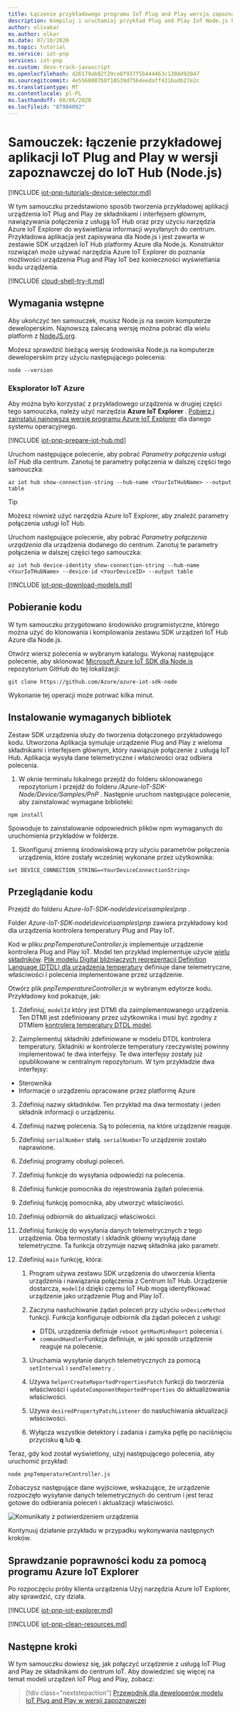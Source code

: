```yaml
---
title: Łączenie przykładowego programu IoT Plug and Play wersja zapoznawcza Node.js kod urządzenia składnika do IoT Hub | Microsoft Docs
description: Kompiluj i uruchamiaj przykład Plug and Play IoT Node.js kod urządzenia, który używa wielu składników i łączy się z usługą IoT Hub. Użyj narzędzia Azure IoT Explorer, aby wyświetlić informacje wysyłane przez urządzenie do centrum.
author: olivakar
ms.author: olkar
ms.date: 07/10/2020
ms.topic: tutorial
ms.service: iot-pnp
services: iot-pnp
ms.custom: devx-track-javascript
ms.openlocfilehash: d26179ab82f29ce8f937f5b444463c1308d92047
ms.sourcegitcommit: 4e5560887b8f10539d7564eedaff4316adb27e2c
ms.translationtype: MT
ms.contentlocale: pl-PL
ms.lasthandoff: 08/06/2020
ms.locfileid: "87904092"
---
```

# <a name="tutorial-connect-a-sample-iot-plug-and-play-preview-multiple-component-device-application-to-iot-hub-nodejs"></a>Samouczek: łączenie przykładowej aplikacji IoT Plug and Play w wersji zapoznawczej do IoT Hub (Node.js)

[!INCLUDE [iot-pnp-tutorials-device-selector.md](../../includes/iot-pnp-tutorials-device-selector.md)]

W tym samouczku przedstawiono sposób tworzenia przykładowej aplikacji urządzenia IoT Plug and Play ze składnikami i interfejsem głównym, nawiązywania połączenia z usługą IoT Hub oraz przy użyciu narzędzia Azure IoT Explorer do wyświetlania informacji wysyłanych do centrum. Przykładowa aplikacja jest zapisywana dla Node.js i jest zawarta w zestawie SDK urządzeń IoT Hub platformy Azure dla Node.js. Konstruktor rozwiązań może używać narzędzia Azure IoT Explorer do poznania możliwości urządzenia Plug and Play IoT bez konieczności wyświetlania kodu urządzenia.

[!INCLUDE [cloud-shell-try-it.md](../../includes/cloud-shell-try-it.md)]

## <a name="prerequisites"></a>Wymagania wstępne

Aby ukończyć ten samouczek, musisz Node.js na swoim komputerze deweloperskim. Najnowszą zalecaną wersję można pobrać dla wielu platform z [NodeJS.org](https://nodejs.org).

Możesz sprawdzić bieżącą wersję środowiska Node.js na komputerze deweloperskim przy użyciu następującego polecenia:

```cmd/sh
node --version
```

### <a name="azure-iot-explorer"></a>Eksplorator IoT Azure

Aby można było korzystać z przykładowego urządzenia w drugiej części tego samouczka, należy użyć narzędzia **Azure IoT Explorer** . [Pobierz i zainstaluj najnowszą wersję programu Azure IoT Explorer](./howto-use-iot-explorer.md) dla danego systemu operacyjnego.

[!INCLUDE [iot-pnp-prepare-iot-hub.md](../../includes/iot-pnp-prepare-iot-hub.md)]

Uruchom następujące polecenie, aby pobrać _Parametry połączenia usługi IoT Hub_ dla centrum. Zanotuj te parametry połączenia w dalszej części tego samouczka:

```azurecli-interactive
az iot hub show-connection-string --hub-name <YourIoTHubName> --output table
```

> [!TIP]
> Możesz również użyć narzędzia Azure IoT Explorer, aby znaleźć parametry połączenia usługi IoT Hub.

Uruchom następujące polecenie, aby pobrać _Parametry połączenia urządzenia_ dla urządzenia dodanego do centrum. Zanotuj te parametry połączenia w dalszej części tego samouczka:

```azurecli-interactive
az iot hub device-identity show-connection-string --hub-name <YourIoTHubName> --device-id <YourDeviceID> --output table
```

[!INCLUDE [iot-pnp-download-models.md](../../includes/iot-pnp-download-models.md)]

## <a name="download-the-code"></a>Pobieranie kodu

W tym samouczku przygotowano środowisko programistyczne, którego można użyć do klonowania i kompilowania zestawu SDK urządzeń IoT Hub Azure dla Node.js.

Otwórz wiersz polecenia w wybranym katalogu. Wykonaj następujące polecenie, aby sklonować [Microsoft Azure IoT SDK dla Node.js](https://github.com/Azure/azure-iot-sdk-node) repozytorium GitHub do tej lokalizacji:

```cmd/sh
git clone https://github.com/Azure/azure-iot-sdk-node
```

Wykonanie tej operacji może potrwać kilka minut.

## <a name="install-required-libraries"></a>Instalowanie wymaganych bibliotek

Zestaw SDK urządzenia służy do tworzenia dołączonego przykładowego kodu. Utworzona Aplikacja symuluje urządzenie Plug and Play z wieloma składnikami i interfejsem głównym, który nawiązuje połączenie z usługą IoT Hub. Aplikacja wysyła dane telemetryczne i właściwości oraz odbiera polecenia.

1. W oknie terminalu lokalnego przejdź do folderu sklonowanego repozytorium i przejdź do folderu */Azure-IoT-SDK-Node/Device/Samples/PnP* . Następnie uruchom następujące polecenie, aby zainstalować wymagane biblioteki:

```cmd/sh
npm install
```

Spowoduje to zainstalowanie odpowiednich plików npm wymaganych do uruchomienia przykładów w folderze.

1. Skonfiguruj zmienną środowiskową przy użyciu parametrów połączenia urządzenia, które zostały wcześniej wykonane przez użytkownika:

```cmd/sh
set DEVICE_CONNECTION_STRING=<YourDeviceConnectionString>
```

## <a name="review-the-code"></a>Przeglądanie kodu

Przejdź do folderu *Azure-IoT-SDK-node\device\samples\pnp* .

Folder *Azure-IoT-SDK-node\device\samples\pnp* zawiera przykładowy kod dla urządzenia kontrolera temperatury Plug and Play IoT.

Kod w pliku *pnpTemperatureController.js* implementuje urządzenie kontrolera Plug and Play IoT. Model ten przykład implementuje użycie [wielu składników](concepts-components.md). [Plik modelu Digital bliźniaczych reprezentacji Definition Language (DTDL) dla urządzenia temperatury](https://github.com/Azure/opendigitaltwins-dtdl/blob/master/DTDL/v2/samples/TemperatureController.json) definiuje dane telemetryczne, właściwości i polecenia implementowane przez urządzenie.

Otwórz plik *pnpTemperatureController.js* w wybranym edytorze kodu. Przykładowy kod pokazuje, jak:

1. Zdefiniuj, `modelId` który jest DTMI dla zaimplementowanego urządzenia. Ten DTMI jest zdefiniowany przez użytkownika i musi być zgodny z DTMIem [kontrolera temperatury DTDL model](https://github.com/Azure/opendigitaltwins-dtdl/blob/master/DTDL/v2/samples/TemperatureController.json).

2. Zaimplementuj składniki zdefiniowane w modelu DTDL kontrolera temperatury. Składniki w kontrolerze temperatury rzeczywistej powinny implementować te dwa interfejsy. Te dwa interfejsy zostały już opublikowane w centralnym repozytorium. W tym przykładzie dwa interfejsy:
  - Sterownika
  - Informacje o urządzeniu opracowane przez platformę Azure

3. Zdefiniuj nazwy składników. Ten przykład ma dwa termostaty i jeden składnik informacji o urządzeniu.

4. Zdefiniuj nazwę polecenia. Są to polecenia, na które urządzenie reaguje.

5. Zdefiniuj `serialNumber` stałą. `serialNumber`To urządzenie zostało naprawione.

6. Zdefiniuj programy obsługi poleceń.

7. Zdefiniuj funkcje do wysyłania odpowiedzi na polecenia.

8. Zdefiniuj funkcje pomocnika do rejestrowania żądań polecenia.

9. Zdefiniuj funkcję pomocnika, aby utworzyć właściwości.

10. Zdefiniuj odbiornik do aktualizacji właściwości.

11. Zdefiniuj funkcję do wysyłania danych telemetrycznych z tego urządzenia. Oba termostaty i składnik główny wysyłają dane telemetryczne. Ta funkcja otrzymuje nazwę składnika jako parametr.

12. Zdefiniuj `main` funkcję, która:

    1. Program używa zestawu SDK urządzenia do utworzenia klienta urządzenia i nawiązania połączenia z Centrum IoT Hub. Urządzenie dostarcza, `modelId` dzięki czemu IoT Hub mogą identyfikować urządzenie jako urządzenie Plug and Play IoT.

    1. Zaczyna nasłuchiwanie żądań poleceń przy użyciu `onDeviceMethod` funkcji. Funkcja konfiguruje odbiornik dla żądań poleceń z usługi:
        - DTDL urządzenia definiuje `reboot` `getMaxMinReport` polecenia i.
        - `commandHandler`Funkcja definiuje, w jaki sposób urządzenie reaguje na polecenie.

    1. Uruchamia wysyłanie danych telemetrycznych za pomocą `setInterval` i `sendTelemetry` .

    1. Używa `helperCreateReportedPropertiesPatch` funkcji do tworzenia właściwości i `updateComponentReportedProperties` do aktualizowania właściwości.

    1. Używa `desiredPropertyPatchListener` do nasłuchiwania aktualizacji właściwości.

    1. Wyłącza wszystkie detektory i zadania i zamyka pętlę po naciśnięciu przycisku **q** lub **q**.

Teraz, gdy kod został wyświetlony, użyj następującego polecenia, aby uruchomić przykład:

```cmd\sh
node pnpTemperatureController.js
```

Zobaczysz następujące dane wyjściowe, wskazujące, że urządzenie rozpoczęło wysyłanie danych telemetrycznych do centrum i jest teraz gotowe do odbierania poleceń i aktualizacji właściwości.

![Komunikaty z potwierdzeniem urządzenia](media/tutorial-multiple-components-node/multiple-component.png)

Kontynuuj działanie przykładu w przypadku wykonywania następnych kroków.

## <a name="use-azure-iot-explorer-to-validate-the-code"></a>Sprawdzanie poprawności kodu za pomocą programu Azure IoT Explorer

Po rozpoczęciu próby klienta urządzenia Użyj narzędzia Azure IoT Explorer, aby sprawdzić, czy działa.

[!INCLUDE [iot-pnp-iot-explorer.md](../../includes/iot-pnp-iot-explorer.md)]

[!INCLUDE [iot-pnp-clean-resources.md](../../includes/iot-pnp-clean-resources.md)]

## <a name="next-steps"></a>Następne kroki

W tym samouczku dowiesz się, jak połączyć urządzenie z usługą IoT Plug and Play ze składnikami do centrum IoT. Aby dowiedzieć się więcej na temat modeli urządzeń IoT Plug and Play, zobacz:

> [!div class="nextstepaction"]
> [Przewodnik dla deweloperów modelu IoT Plug and Play w wersji zapoznawczej](concepts-developer-guide.md)
